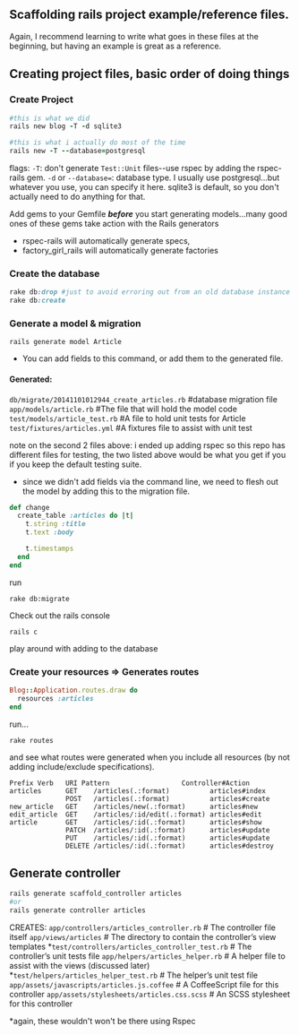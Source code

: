 Scaffolding rails project example/reference files.
-
Again, I recommend learning to write what goes in these files at the beginning, but having an example is great as a reference.
## Creating project files, basic order of doing things


###  Create Project
```ruby
#this is what we did 
rails new blog -T -d sqlite3

#this is what i actually do most of the time
rails new -T --database=postgresql
```

flags:
`-T`: don't generate `Test::Unit` files--use rspec by adding the rspec-rails gem.
`-d` or `--database=`: database type. I usually use postgresql...but whatever you use, you can specify it here. sqlite3 is default, so you don't actually need to do anything for that.

Add gems to your Gemfile **_before_** you start generating models...many good ones of these gems take action with the Rails generators

- rspec-rails will automatically generate specs, 
- factory_girl_rails will automatically generate factories

### Create the database

```ruby
rake db:drop #just to avoid erroring out from an old database instance
rake db:create 
```
### Generate a model & migration

```
rails generate model Article
```
* You can add fields to this command, or add them to the generated file. 

#### Generated:

`db/migrate/20141101012944_create_articles.rb` #database migration file
`app/models/article.rb` #The file that will hold the model code
`test/models/article_test.rb` #A file to hold unit tests for Article
`test/fixtures/articles.yml` #A fixtures file to assist with unit test

note on the second 2 files above: i ended up adding rspec so this repo has different files for testing, the two listed above would be what you get if you if you keep the default testing suite.

- since we didn't add fields via the command line, we need to flesh out the model by adding this to the migration file.
 
```ruby
def change
  create_table :articles do |t|
    t.string :title
    t.text :body

    t.timestamps
  end
end
```

run
```
rake db:migrate
```

Check out the rails console

```
rails c
```
play around with adding to the database

### Create your resources => Generates routes
```ruby
Blog::Application.routes.draw do
  resources :articles
end
```
run...

```
rake routes
```
and see what routes were generated when you include all resources (by not adding include/exclude specifications).
```
Prefix Verb   URI Pattern                  Controller#Action
articles      GET    /articles(.:format)          articles#index
              POST   /articles(.:format)          articles#create
new_article   GET    /articles/new(.:format)      articles#new
edit_article  GET    /articles/:id/edit(.:format) articles#edit
article       GET    /articles/:id(.:format)      articles#show
              PATCH  /articles/:id(.:format)      articles#update
              PUT    /articles/:id(.:format)      articles#update
              DELETE /articles/:id(.:format)      articles#destroy
```
## Generate controller
```ruby
rails generate scaffold_controller articles
#or 
rails generate controller articles
```

CREATES:
`app/controllers/articles_controller.rb` # The controller file itself
`app/views/articles` # The directory to contain the controller’s view templates
*`test/controllers/articles_controller_test.rb` # The controller’s unit tests file
`app/helpers/articles_helper.rb` # A helper file to assist with the views (discussed later)
*`test/helpers/articles_helper_test.rb` # The helper’s unit test file
`app/assets/javascripts/articles.js.coffee` # A CoffeeScript file for this controller
`app/assets/stylesheets/articles.css.scss` # An SCSS stylesheet for this controller

\*again, these wouldn't won't be there using Rspec

